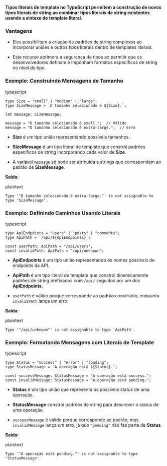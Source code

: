 
**Tipos literais de template no TypeScript permitem a construção de novos tipos literais de string ao combinar tipos literais de string existentes usando a sintaxe de template literal.**

### **Vantagens**

- Eles possibilitam a criação de padrões de string complexos ao incorporar uniões e outros tipos literais dentro de templates literais.
    
- Este recurso aprimora a segurança de tipos ao permitir que os desenvolvedores definam e imponham formatos específicos de string no nível do tipo.
    

### **Exemplo: Construindo Mensagens de Tamanho**

typescript

```
type Size = "small" | "medium" | "large";
type SizeMessage = `O tamanho selecionado é ${Size}.`;

let message: SizeMessage;

message = "O tamanho selecionado é small.";  // Válido
message = "O tamanho selecionado é extra-large.";  // Erro
```

- **Size** é um tipo união representando possíveis tamanhos.
    
- **SizeMessage** é um tipo literal de template que constrói padrões específicos de string incorporando cada valor de **Size**.
    
- A variável `message` só pode ser atribuída a strings que correspondam ao padrão de **SizeMessage**.
    

**Saída:**

plaintext

```
Type '"O tamanho selecionado é extra-large."' is not assignable to type 'SizeMessage'.
```

### **Exemplo: Definindo Caminhos Usando Literais**

typescript

```
type ApiEndpoints = "users" | "posts" | "comments";
type ApiPath = `/api/${ApiEndpoints}`;

const userPath: ApiPath = "/api/users";
const invalidPath: ApiPath = "/api/unknown";
```

- **ApiEndpoints** é um tipo união representando os nomes possíveis de endpoints da API.
    
- **ApiPath** é um tipo literal de template que constrói dinamicamente padrões de string prefixados com `/api/` seguidos por um dos **ApiEndpoints**.
    
- `userPath` é válido porque corresponde ao padrão construído, enquanto `invalidPath` lança um erro.
    

**Saída:**

plaintext

```
Type '"/api/unknown"' is not assignable to type 'ApiPath'.
```

### **Exemplo: Formatando Mensagens com Literais de Template**

typescript

```
type Status = "success" | "error" | "loading";
type StatusMessage = `A operação está ${Status}.`;

const successMessage: StatusMessage = "A operação está success.";
const invalidMessage: StatusMessage = "A operação está pending.";
```

- **Status** é um tipo união que representa os possíveis status de uma operação.
    
- **StatusMessage** constrói padrões de string para descrever o status de uma operação.
    
- `successMessage` é válido porque corresponde ao padrão, mas `invalidMessage` lança um erro, já que `"pending"` não faz parte de **Status**.
    

**Saída:**

plaintext

```
Type '"A operação está pending."' is not assignable to type 'StatusMessage'.
```















